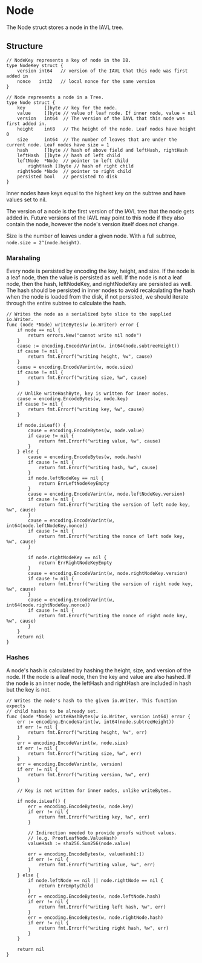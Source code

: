 # Node

The Node struct stores a node in the IAVL tree.

## Structure

```golang
// NodeKey represents a key of node in the DB.
type NodeKey struct {
	version int64	// version of the IAVL that this node was first added in
	nonce   int32	// local nonce for the same version
}

// Node represents a node in a Tree.
type Node struct {
	key       []byte // key for the node.
	value     []byte // value of leaf node. If inner node, value = nil
	version   int64  // The version of the IAVL that this node was first added in.
	height    int8   // The height of the node. Leaf nodes have height 0
	size      int64  // The number of leaves that are under the current node. Leaf nodes have size = 1
	hash      []byte // hash of above field and leftHash, rightHash
	leftHash  []byte // hash of left child
	leftNode  *Node  // pointer to left child
    	rightHash []byte // hash of right child
	rightNode *Node  // pointer to right child
	persisted bool   // persisted to disk
}
```

Inner nodes have keys equal to the highest key on the subtree and have values set to nil.

The version of a node is the first version of the IAVL tree that the node gets added in. Future versions of the IAVL may point to this node if they also contain the node, however the node's version itself does not change.

Size is the number of leaves under a given node. With a full subtree, `node.size = 2^(node.height)`.

### Marshaling

Every node is persisted by encoding the key, height, and size. If the node is a leaf node, then the value is persisted as well. If the node is not a leaf node, then the hash, leftNodeKey, and rightNodeKey are persisted as well. The hash should be persisted in inner nodes to avoid recalculating the hash when the node is loaded from the disk, if not persisted, we should iterate through the entire subtree to calculate the hash.

```golang
// Writes the node as a serialized byte slice to the supplied io.Writer.
func (node *Node) writeBytes(w io.Writer) error {
	if node == nil {
		return errors.New("cannot write nil node")
	}
	cause := encoding.EncodeVarint(w, int64(node.subtreeHeight))
	if cause != nil {
		return fmt.Errorf("writing height, %w", cause)
	}
	cause = encoding.EncodeVarint(w, node.size)
	if cause != nil {
		return fmt.Errorf("writing size, %w", cause)
	}

	// Unlike writeHashByte, key is written for inner nodes.
	cause = encoding.EncodeBytes(w, node.key)
	if cause != nil {
		return fmt.Errorf("writing key, %w", cause)
	}

	if node.isLeaf() {
		cause = encoding.EncodeBytes(w, node.value)
		if cause != nil {
			return fmt.Errorf("writing value, %w", cause)
		}
	} else {
		cause = encoding.EncodeBytes(w, node.hash)
		if cause != nil {
			return fmt.Errorf("writing hash, %w", cause)
		}
		if node.leftNodeKey == nil {
			return ErrLeftNodeKeyEmpty
		}
		cause = encoding.EncodeVarint(w, node.leftNodeKey.version)
		if cause != nil {
			return fmt.Errorf("writing the version of left node key, %w", cause)
		}
		cause = encoding.EncodeVarint(w, int64(node.leftNodeKey.nonce))
		if cause != nil {
			return fmt.Errorf("writing the nonce of left node key, %w", cause)
		}

		if node.rightNodeKey == nil {
			return ErrRightNodeKeyEmpty
		}
		cause = encoding.EncodeVarint(w, node.rightNodeKey.version)
		if cause != nil {
			return fmt.Errorf("writing the version of right node key, %w", cause)
		}
		cause = encoding.EncodeVarint(w, int64(node.rightNodeKey.nonce))
		if cause != nil {
			return fmt.Errorf("writing the nonce of right node key, %w", cause)
		}
	}
	return nil
}
```

### Hashes

A node's hash is calculated by hashing the height, size, and version of the node. If the node is a leaf node, then the key and value are also hashed. If the node is an inner node, the leftHash and rightHash are included in hash but the key is not.

```golang
// Writes the node's hash to the given io.Writer. This function expects
// child hashes to be already set.
func (node *Node) writeHashBytes(w io.Writer, version int64) error {
	err := encoding.EncodeVarint(w, int64(node.subtreeHeight))
	if err != nil {
		return fmt.Errorf("writing height, %w", err)
	}
	err = encoding.EncodeVarint(w, node.size)
	if err != nil {
		return fmt.Errorf("writing size, %w", err)
	}
	err = encoding.EncodeVarint(w, version)
	if err != nil {
		return fmt.Errorf("writing version, %w", err)
	}

	// Key is not written for inner nodes, unlike writeBytes.

	if node.isLeaf() {
		err = encoding.EncodeBytes(w, node.key)
		if err != nil {
			return fmt.Errorf("writing key, %w", err)
		}

		// Indirection needed to provide proofs without values.
		// (e.g. ProofLeafNode.ValueHash)
		valueHash := sha256.Sum256(node.value)

		err = encoding.EncodeBytes(w, valueHash[:])
		if err != nil {
			return fmt.Errorf("writing value, %w", err)
		}
	} else {
		if node.leftNode == nil || node.rightNode == nil {
			return ErrEmptyChild
		}
		err = encoding.EncodeBytes(w, node.leftNode.hash)
		if err != nil {
			return fmt.Errorf("writing left hash, %w", err)
		}
		err = encoding.EncodeBytes(w, node.rightNode.hash)
		if err != nil {
			return fmt.Errorf("writing right hash, %w", err)
		}
	}

	return nil
}
```
